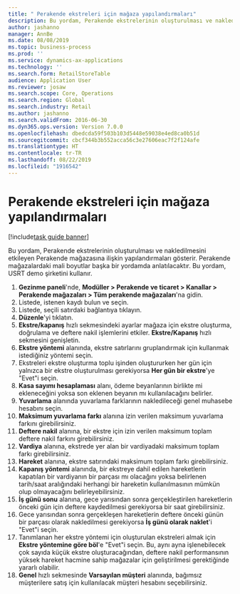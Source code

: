 ```yaml
---
title: " Perakende ekstreleri için mağaza yapılandırmaları"
description: Bu yordam, Perakende ekstrelerinin oluşturulması ve nakledilmesini etkileyen Perakende mağazasına ilişkin yapılandırmaları gösterir.
author: jashanno
manager: AnnBe
ms.date: 08/08/2019
ms.topic: business-process
ms.prod: ''
ms.service: dynamics-ax-applications
ms.technology: ''
ms.search.form: RetailStoreTable
audience: Application User
ms.reviewer: josaw
ms.search.scope: Core, Operations
ms.search.region: Global
ms.search.industry: Retail
ms.author: jashanno
ms.search.validFrom: 2016-06-30
ms.dyn365.ops.version: Version 7.0.0
ms.openlocfilehash: dbedcda59f503b103d5448e59038e4ed8ca0b51d
ms.sourcegitcommit: cbcf344b3b552acca56c3e27606eac7f2f124afe
ms.translationtype: HT
ms.contentlocale: tr-TR
ms.lasthandoff: 08/22/2019
ms.locfileid: "1916542"
---
```

# <a name="store-configurations-for-retail-statements"></a> Perakende ekstreleri için mağaza yapılandırmaları

[!include[task guide banner](../includes/task-guide-banner.md)]

Bu yordam, Perakende ekstrelerinin oluşturulması ve nakledilmesini etkileyen Perakende mağazasına ilişkin yapılandırmaları gösterir. Perakende mağazalardaki mali boyutlar başka bir yordamda anlatılacaktır. Bu yordam, USRT demo şirketini kullanır.

1. **Gezinme paneli**'nde, **Modüller > Perakende ve ticaret > Kanallar > Perakende mağazaları > Tüm perakende mağazaları**'na gidin.
2. Listede, istenen kaydı bulun ve seçin.
3. Listede, seçili satırdaki bağlantıya tıklayın.
4. **Düzenle**'yi tıklatın.
5. **Ekstre/kapanış** hızlı sekmesindeki ayarlar mağaza için ekstre oluşturma, doğrulama ve deftere nakil işlemlerini etkiler. **Ekstre/Kapanış** hızlı sekmesini genişletin.  
6. **Ekstre yöntemi** alanında, ekstre satırlarını gruplandırmak için kullanmak istediğiniz yöntemi seçin.  
7. Ekstreleri ekstre oluşturma toplu işinden oluştururken her gün için yalnızca bir ekstre oluşturulması gerekiyorsa **Her gün bir ekstre**'ye "Evet"i seçin.  
8. **Kasa sayımı hesaplaması** alanı, ödeme beyanlarının birlikte mi ekleneceğini yoksa son eklenen beyanın mı kullanılacağını belirler.  
9. **Yuvarlama** alanında yuvarlama farklarının nakledileceği genel muhasebe hesabını seçin.  
10. **Maksimum yuvarlama farkı** alanına izin verilen maksimum yuvarlama farkını girebilirsiniz.
11. **Deftere nakil** alanına, bir ekstre için izin verilen maksimum toplam deftere nakil farkını girebilirsiniz.
12. **Vardiya** alanına, ekstrede yer alan bir vardiyadaki maksimum toplam farkı girebilirsiniz.  
13. **Hareket** alanına, ekstre satırındaki maksimum toplam farkı girebilirsiniz.  
14. **Kapanış yöntemi** alanında, bir ekstreye dahil edilen hareketlerin kapatılan bir vardiyanın bir parçası mı olacağını yoksa belirlenen tarih/saat aralığındaki herhangi bir hareketin kullanılmasının mümkün olup olmayacağını belirleyebilirsiniz.  
15. **İş günü sonu** alanına, gece yarısından sonra gerçekleştirilen hareketlerin önceki gün için deftere kaydedilmesi gerekiyorsa bir saat girebilirsiniz.  
16. Gece yarısından sonra gerçekleşen hareketlerin deftere önceki günün bir parçası olarak nakledilmesi gerekiyorsa **İş günü olarak naklet**'i "Evet"i seçin.  
17. Tanımlanan her ekstre yöntemi için oluşturulan ekstreleri almak için **Ekstre yöntemine göre böl**'e "Evet"i seçin. Bu, aynı ayna işlenebilecek çok sayıda küçük ekstre oluşturacağından, deftere nakil performansının yüksek hareket hacmine sahip mağazalar için geliştirilmesi gerektiğinde yararlı olabilir.  
18. **Genel** hızlı sekmesinde **Varsayılan müşteri** alanında, bağımsız müşterilere satış için kullanılacak müşteri hesabını seçebilirsiniz.  

